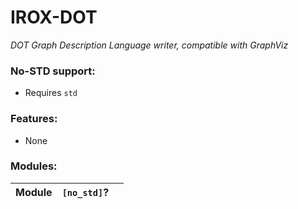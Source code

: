 IROX-DOT
===========

*DOT Graph Description Language writer, compatible with GraphViz*

### No-STD support:

* Requires `std`

### Features:

* None

### Modules:

| Module | `[no_std]`? |  |
|--------|-------------|--| 

[no_std]: https://img.shields.io/badge/no__std-yes-green

[std]: https://img.shields.io/badge/feature-std-lightgrey
